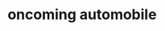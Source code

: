 ---
layout: smileys&emotion
title: oncoming automobile
emoji: oncoming_automobile
permalink: 🚘.html
image: assets/img/3moji/oncoming_automobile.png
---